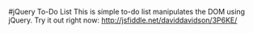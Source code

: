 #jQuery To-Do List
This is simple to-do list manipulates the DOM using jQuery. Try it out right now: <a href="http://jsfiddle.net/daviddavidson/3P6KE/" target="_blank">http://jsfiddle.net/daviddavidson/3P6KE/</a>